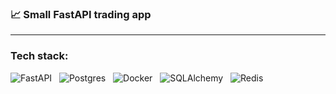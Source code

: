 ### 📈 Small FastAPI trading app
___

### Tech stack:
![FastAPI](https://img.shields.io/badge/FastAPI-0d1b54?style=for-the-badge&logo=fastapi&logoColor=white)&nbsp;&nbsp;
![Postgres](https://img.shields.io/badge/postgres-ab4889?style=for-the-badge&logo=postgresql&logoColor=white)&nbsp;&nbsp;
![Docker](https://img.shields.io/badge/docker-0d1b54?style=for-the-badge&logo=docker&logoColor=white)&nbsp;&nbsp;
![SQLAlchemy](https://img.shields.io/badge/-SQLAlchemy-ab4889?style=for-the-badge&logo=alchemy&logoColor=white)&nbsp;&nbsp;
![Redis](https://img.shields.io/badge/redis-0d1b54.svg?style=for-the-badge&logo=redis&logoColor=white)
